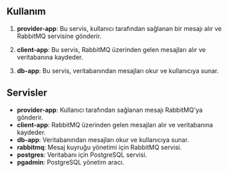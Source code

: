 

## Kullanım

1. **provider-app**: Bu servis, kullanıcı tarafından sağlanan bir mesajı alır ve RabbitMQ servisine gönderir.

2. **client-app**: Bu servis, RabbitMQ üzerinden gelen mesajları alır ve veritabanına kaydeder.

3. **db-app**: Bu servis, veritabanından mesajları okur ve kullanıcıya sunar.



## Servisler

- **provider-app**: Kullanıcı tarafından sağlanan mesajı RabbitMQ'ya gönderir.
- **client-app**: RabbitMQ üzerinden gelen mesajları alır ve veritabanına kaydeder.
- **db-app**: Veritabanından mesajları okur ve kullanıcıya sunar.
- **rabbitmq**: Mesaj kuyruğu yönetimi için RabbitMQ servisi.
- **postgres**: Veritabanı için PostgreSQL servisi.
- **pgadmin**: PostgreSQL yönetim aracı.
